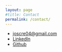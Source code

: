 ```yaml
---
layout: page
#title: Contact
permalink: /contact/
---
```


- [joscre04@gmail.com](mailto:joscre04@gmail.com)
- [LinkedIn](https://www.linkedin.com/in/jonasregehr/)
- [Github](https://github.com/JonasRegehr)
